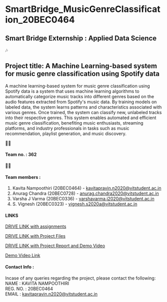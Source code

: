 # SmartBridge_MusicGenreClassification_20BEC0464
## Smart Bridge Externship : Applied Data Science
:notes:
##  Project title: A Machine Learning-based system for music genre classification using Spotify data

A machine learning-based system for music genre classification using Spotify data is a system that uses machine learning algorithms to automatically categorize music tracks into different genres based on the audio features extracted from Spotify's music data. By training models on labeled data, the system learns patterns and characteristics associated with various genres. Once trained, the system can classify new, unlabeled tracks into their respective genres. This system enables automated and efficient music genre classification, benefiting music enthusiasts, streaming platforms, and industry professionals in tasks such as music recommendation, playlist generation, and music discovery.

:technologist: 
#### Team no. : 362

 :student: 
 #### Team members :
 1. Kavita Nampoothiri (20BEC0464) - kavitapravin.n2020@vitstudent.ac.in
 2. Anurag Chandra (20BEC0728) - anurag.chandra2020@vitstudent.ac.in
 3. Varsha J Varma (20BEC0336) - varshavarma.j2020@vitstudent.ac.in
 4. S. Vignesh (20BEC0323) - vignesh.s2020a@vitstudent.ac.in

#### LINKS

[DRIVE LINK with assignments](https://drive.google.com/drive/folders/1p5OJFWj7nsG5NyLFRJLEZwmDp7kFuThV?usp=sharing)

[DRIVE LINK with Project Files](https://drive.google.com/drive/folders/1He4SLQRNIAmD3VLmuwcjD_nGtQUqXv03?usp=sharing)

[DRIVE LINK with Project Report and Demo Video](https://drive.google.com/drive/folders/1e8lSM_810nIWwEx-BfU_3mtsBiiySxUm?usp=sharing)

[Demo Video Link](https://drive.google.com/file/d/1AF7kuRlQyZV6JI0R8EhISZpksVWV2kWo/view?usp=sharing)

#### Contact Info :
Incase of any queries regarding the project, please contact the following:<br>
NAME : KAVITA NAMPOOTHIRI<br>
REG. NO. : 20BEC0464 <br>
EMAIL : kavitapravin.n2020@vitstudent.ac.in

